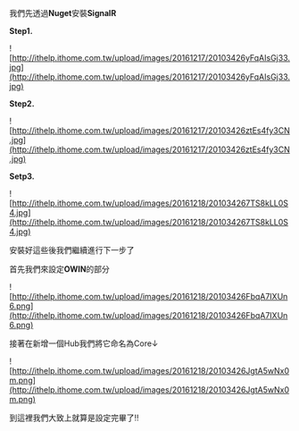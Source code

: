 我們先透過**Nuget**安裝**SignalR**


**Step1.**

![http://ithelp.ithome.com.tw/upload/images/20161217/20103426yFqAIsGj33.jpg](http://ithelp.ithome.com.tw/upload/images/20161217/20103426yFqAIsGj33.jpg)



**Step2.**

![http://ithelp.ithome.com.tw/upload/images/20161217/20103426ztEs4fy3CN.jpg](http://ithelp.ithome.com.tw/upload/images/20161217/20103426ztEs4fy3CN.jpg)



**Setp3.**

![http://ithelp.ithome.com.tw/upload/images/20161218/201034267TS8kLL0S4.jpg](http://ithelp.ithome.com.tw/upload/images/20161218/201034267TS8kLL0S4.jpg)



安裝好這些後我們繼續進行下一步了

首先我們來設定**OWIN**的部分

![http://ithelp.ithome.com.tw/upload/images/20161218/20103426FbqA7IXUn6.png](http://ithelp.ithome.com.tw/upload/images/20161218/20103426FbqA7IXUn6.png)



接著在新增一個Hub我們將它命名為Core↓

![http://ithelp.ithome.com.tw/upload/images/20161218/20103426JgtA5wNx0m.png](http://ithelp.ithome.com.tw/upload/images/20161218/20103426JgtA5wNx0m.png)



到這裡我們大致上就算是設定完畢了!!
